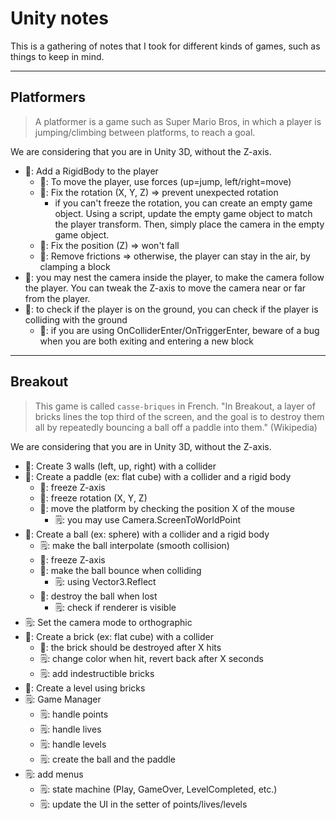 # Unity notes

This is a gathering of notes that I took for different kinds of games, such as things to keep in mind.

<hr class="sl">

## Platformers

> A platformer is a game such as Super Mario Bros, in which a player is jumping/climbing between platforms, to reach a goal.

We are considering that you are in Unity 3D, without the Z-axis.

* 📘: Add a RigidBody to the player
  * 📘: To move the player, use forces (up=jump, left/right=move)
  * 📕: Fix the rotation (X, Y, Z) => prevent unexpected rotation
    * if you can't freeze the rotation, you can create an empty game object. Using a script, update the empty game object to match the player transform. Then, simply place the camera in the empty game object.
  * 📕: Fix the position (Z) => won't fall
  * 📕: Remove frictions => otherwise, the player can stay in the air, by clamping a block
* 📘: you may nest the camera inside the player, to make the camera follow the player. You can tweak the Z-axis to move the camera near or far from the player.
* 📘: to check if the player is on the ground, you can check if the player is colliding with the ground
  * 📕: if you are using OnColliderEnter/OnTriggerEnter, beware of a bug when you are both exiting and entering a new block

<hr class="sl">

## Breakout

> This game is called `casse-briques` in French. "In Breakout, a layer of bricks lines the top third of the screen, and the goal is to destroy them all by repeatedly bouncing a ball off a paddle into them." (Wikipedia)

We are considering that you are in Unity 3D, without the Z-axis.

* 📘: Create 3 walls (left, up, right) with a collider
* 📘: Create a paddle (ex: flat cube) with a collider and a rigid body
  * 📕: freeze Z-axis
  * 📕: freeze rotation (X, Y, Z)
  * 📘: move the platform by checking the position X of the mouse
    * 🗒: you may use Camera.ScreenToWorldPoint
* 📘: Create a ball (ex: sphere) with a collider and a rigid body
  * 🗒: make the ball interpolate (smooth collision)
  * 📕: freeze Z-axis
  * 📘: make the ball bounce when colliding
    * 🗒: using Vector3.Reflect
  * 📘: destroy the ball when lost
    * 🗒: check if renderer is visible
* 🗒: Set the camera mode to orthographic
* 📘: Create a brick (ex: flat cube) with a collider
  * 📘: the brick should be destroyed after X hits
  * 🗒: change color when hit, revert back after X seconds
  * 🗒: add indestructible bricks
* 📘: Create a level using bricks
* 🗒: Game Manager
  * 🗒: handle points
  * 🗒: handle lives
  * 🗒: handle levels
  * 🗒: create the ball and the paddle
* 🗒: add menus
  * 🗒: state machine (Play, GameOver, LevelCompleted, etc.)
  * 🗒: update the UI in the setter of points/lives/levels